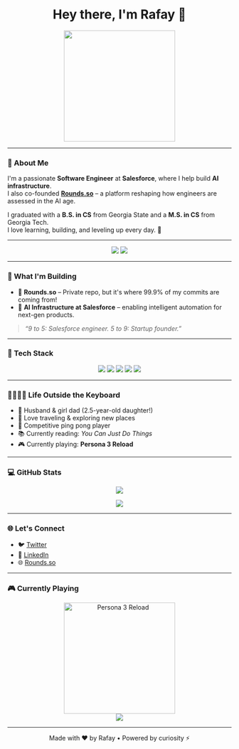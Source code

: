 <h1 align="center">Hey there, I'm Rafay 👋</h1>

<p align="center">
<img src="https://media1.giphy.com/media/v1.Y2lkPTc5MGI3NjExcXA5cTJpZ3QxcmZoMTJmYzNjeG1oODhiY3F1OG80MWYxbGllbWtkYyZlcD12MV9pbnRlcm5hbF9naWZfYnlfaWQmY3Q9Zw/fmMdxlVwsCmTtA4V6a/giphy.gif" width="250"/>
</p>

---

### 🧠 About Me
I'm a passionate **Software Engineer** at **Salesforce**, where I help build **AI infrastructure**.  
I also co-founded **[Rounds.so](https://rounds.so)** – a platform reshaping how engineers are assessed in the AI age.  

I graduated with a **B.S. in CS** from Georgia State and a **M.S. in CS** from Georgia Tech.  
I love learning, building, and leveling up every day. 🚀

---

<p align="center">
  <img src="https://img.shields.io/badge/Co--Founder-Rounds.so-purple?style=for-the-badge&logo=target&logoColor=white" />
  <img src="https://img.shields.io/badge/AI%20Infra-Salesforce-0f9d58?style=for-the-badge&logo=salesforce&logoColor=white" />
</p>

---

### 🔨 What I'm Building

- 🚀 **Rounds.so** – Private repo, but it's where 99.9% of my commits are coming from!
- 🤖 **AI Infrastructure at Salesforce** – enabling intelligent automation for next-gen products.
  
> _“9 to 5: Salesforce engineer. 5 to 9: Startup founder.”_

---

### 🧰 Tech Stack

<p align="center">
  <img src="https://img.shields.io/badge/Python-3776AB?style=for-the-badge&logo=python&logoColor=white"/>
  <img src="https://img.shields.io/badge/Flask-000000?style=for-the-badge&logo=flask&logoColor=white"/>
  <img src="https://img.shields.io/badge/React-20232A?style=for-the-badge&logo=react&logoColor=61DAFB"/>
  <img src="https://img.shields.io/badge/PostgreSQL-316192?style=for-the-badge&logo=postgresql&logoColor=white"/>
  <img src="https://img.shields.io/badge/GCP-4285F4?style=for-the-badge&logo=googlecloud&logoColor=white"/>
</p>

---

### 👨‍👩‍👧‍👦 Life Outside the Keyboard

- 🧠 Husband & girl dad (2.5-year-old daughter!)
- 🧳 Love traveling & exploring new places
- 🏓 Competitive ping pong player
- 📚 Currently reading: *You Can Just Do Things*
- 🎮 Currently playing: **Persona 3 Reload**

---

### 💻 GitHub Stats

<p align="center">
  <img src="https://github-readme-streak-stats-xi-blue.vercel.app/?user=retr0rafay&theme=radical&hide_border=true" />
</p>
<p align="center">
  <img src="https://rafay-github-readme-stats.vercel.app/api?username=retr0rafay&show_icons=true&theme=tokyonight&hide_border=true" />
</p>

---

### 🌐 Let's Connect

- 🐦 [Twitter](https://twitter.com/RafaySyed_)
- 💼 [LinkedIn](https://www.linkedin.com/in/rafay-syed-22170440/)
- 🌐 [Rounds.so](https://rounds.so)

---

### 🎮 Currently Playing

<p align="center">
  <img src="https://i.imgur.com/dKCKt4H.jpeg" alt="Persona 3 Reload" width="250"/><br>
  <img src="https://img.shields.io/badge/Now_Playing-Persona_3_Reload-blue?style=for-the-badge&logo=playstation&logoColor=white" />
</p>

---

<p align="center">
  Made with ❤️ by Rafay • Powered by curiosity ⚡
</p>


